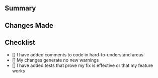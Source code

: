 ## Summary

<!-- Provide a concise summary "Why are the changes needed"?
Include any relevant links, such as Jira tickets, Slack discussions,
or design documents. -->

## Changes Made

<!-- Describe the specific changes that have been made in this pull
request. Provide details on the approach taken to address the problem
and any notable implementation details. -->

## Checklist

- [] I have added comments to code in hard-to-understand areas
- [] My changes generate no new warnings
- [] I have added tests that prove my fix is effective or that my feature works
